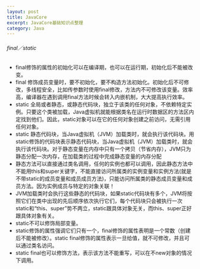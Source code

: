 ```yaml
---
layout: post
title: JavaCore
excerpt: JavaCore基础知识点整理
category: Java
---
```


###### final／static

- final修饰的属性的初始化可以在编译期，也可以在运行期，初始化后不能被改变。
- final 修饰成员变量时，要不初始化，要不构造方法初始化。初始化后不可修改，多线程安全，比如传参数时使用final修改，方法内不可修改该变量。效率高，编译器在遇到调用final方法时候会转入内嵌机制，大大提高执行效率。
- static 全局或者静态，或静态代码块，独立于该类的任何对象，不依赖特定实例。只要这个类被加载，Java虚拟机就能根据类名在运行时数据区的方法区内定找到他们。因此，static对象可以在它的任何对象创建之前访问，无需引用任何对象。
- static 静态代码块，当Java虚拟机（JVM）加载类时，就会执行该代码块。用static修饰的代码块表示静态代码块，当Java虚拟机（JVM）加载类时，就会执行该代码块。对于静态变量在内存中只有一个拷贝（节省内存），JVM只为静态分配一次内存，在加载类的过程中完成静态变量的内存分配
- 静态方法可以直接通过类名调用，任何的实例也都可以调用，因此静态方法中不能用this和super关键字，不能直接访问所属类的实例变量和实例方法(就是不带static的成员变量和成员成员方法)，只能访问所属类的静态成员变量和成员方法。因为实例成员与特定的对象关联！
- JVM加载类时会执行这些静态的代码块，如果static代码块有多个，JVM将按照它们在类中出现的先后顺序依次执行它们，每个代码块只会被执行一次static和“this、super”势不两立，static跟具体对象无关，而this、super正好跟具体对象有关。
- static不可以修饰局部变量。
- static修饰的属性强调它们只有一个，final修饰的属性表明是一个常数（创建后不能被修改）。static final修饰的属性表示一旦给值，就不可修改，并且可以通过类名访问。
- static final也可以修饰方法，表示该方法不能重写，可以在不new对象的情况下调用。
